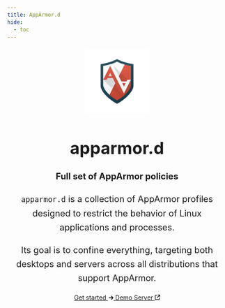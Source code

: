 ```yaml
---
title: AppArmor.d
hide:
  - toc
---
```


<!-- Additional styles for landing page -->
<style>
  /* Apply box shadow on smaller screens that don't display tabs */
  @media only screen and (max-width: 1220px) {
    .md-header {
      box-shadow: 0 0 .2rem rgba(0, 0, 0, .1), 0 .2rem .4rem rgba(0, 0, 0, .2);
      transition: color 250ms, background-color 250ms, box-shadow 250ms;
    }
  }

  /* Hide the edit button */
  .md-typeset .md-content__button {
    display: none;
  }

  /* Get started button */
  .md-typeset .md-button--primary {
    color: var(--md-primary-fg-color);
    background-color: var(--md-primary-bg-color);
    border-color: var(--md-primary-bg-color);
  }

  .md-typeset .md-button--primary:hover {
    color: var(--md-primary-bg-color);
    background-color: var(--md-primary-fg-color);
    border-color: var(--md-primary-bg-color);
  }

  .tx-hero {
    max-width: 700px;
    display: flex;
    padding: .4rem;
    margin: 0 auto;
    text-align: center;
  }

  .tx-hero h1 {
    font-weight: 700;
    font-size: 38px;
    line-height: 46px;
  }

  .tx-hero p {
    color: var(--md-primary-bg-color--light);
    font-weight: 400;
    font-size: 20px;
    line-height: 32px;
  }

  .tx-hero__image {
    max-width: 1350px;
    min-width: 600px;
    width: 100%;
    height: auto;
    margin: 0 auto;
    display: flex;
    align-items: stretch;
  }

  .tx-hero__image img {
    width: 100%;
    height: 100%;
    min-width: 0;
  }

  .image-wrapper img {
    width: 100%;
    height: 100%;
    min-width: 0;
  }

  .main_logo {
    fill: var(--md-primary-bg-color);
    width: 30%;
  }

</style>

<div class="md-container tx-hero">
  <div class="md-grid md-typeset">
    <div class="md-main__inner">
      <div>
        <img class="main_logo" src="assets/avatar-icon.png" alt="" draggable="false">
        <h1>apparmor.d</h1>
        <p><b>Full set of AppArmor policies</b></p>
        <p><code>apparmor.d</code> is a collection of AppArmor profiles designed to restrict the behavior of Linux applications and processes.</p>
        <p>Its goal is to confine everything, targeting both desktops and servers across all distributions that support AppArmor.</p>
        <a href="/overview/"
          title="Get Started" class="md-button md-button--primary">
          Get started
          <svg width="11" height="10" viewBox="0 0 11 10" fill="none" style="margin-left:2px"><path d="M1 5.16772H9.5M9.5 5.16772L6.5 1.66772M9.5 5.16772L6.5 8.66772" stroke="currentColor" stroke-width="2" stroke-linecap="round" stroke-linejoin="round"></path></svg>
        </a>
        <a href="https://play.pujol.io/" title="Demo Server" class="md-button md-button--primary">
          Demo Server
          <svg height="12" width="12" viewBox="0 0 512 512"><path fill="currentColor" d="M320 0c-17.7 0-32 14.3-32 32s14.3 32 32 32l82.7 0L201.4 265.4c-12.5 12.5-12.5 32.8 0 45.3s32.8 12.5 45.3 0L448 109.3l0 82.7c0 17.7 14.3 32 32 32s32-14.3 32-32l0-160c0-17.7-14.3-32-32-32L320 0zM80 32C35.8 32 0 67.8 0 112L0 432c0 44.2 35.8 80 80 80l320 0c44.2 0 80-35.8 80-80l0-112c0-17.7-14.3-32-32-32s-32 14.3-32 32l0 112c0 8.8-7.2 16-16 16L80 448c-8.8 0-16-7.2-16-16l0-320c0-8.8 7.2-16 16-16l112 0c17.7 0 32-14.3 32-32s-14.3-32-32-32L80 32z" /></svg>
        </a>
      </div>
    </div>
  </div>
</div>
